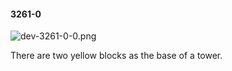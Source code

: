 #### 3261-0
![dev-3261-0-0.png](https://github.com/lil-lab/nlvr/raw/master/nlvr/dev/images/5/dev-3261-0-0.png "dev-3261-0-0.png")

There are two yellow blocks as the base of a tower.